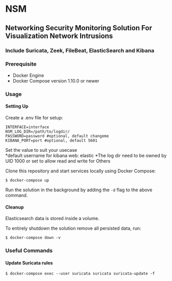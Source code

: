 # NSM
## Networking Security Monitoring Solution For Visualization Network Intrusions
### Include Suricata, Zeek, FileBeat, ElasticSearch and Kibana

### Prerequisite
- Docker Engine
- Docker Compose version 1.10.0 or newer

### Usage
#### Setting Up
Create a .env file for setup:
```
INTERFACE=interface
NSM_LOG_DIR=/path/to/logdir/
PASSWORD=password #optional, default changeme
KIBANA_PORT=port #optional, default 5601
```
Set the value to suit your usecase\
*default username for kibana web: elastic
*The log dir need to be owned by UID 1000 or set to allow read and write for Others

Clone this repository and start services locally using Docker Compose:

```console
$ docker-compose up
```

Run the solution in the background by adding the `-d` flag to the above command.


#### Cleanup

Elasticsearch data is stored inside a volume.

To entirely shutdown the solution remove all persisted data, run:

```console
$ docker-compose down -v
```

### Useful Commands

#### Update Suricata rules
```console
$ docker-compose exec --user suricata suricata suricata-update -f
```

